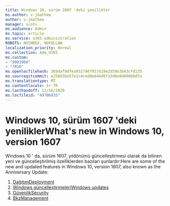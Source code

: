 ```yaml
---
title: Windows 10, sürüm 1607 'deki yenilikler
ms.author: v-jmathew
author: v-jmathew
manager: scotv
ms.audience: Admin
ms.topic: article
ms.service: o365-administration
ROBOTS: NOINDEX, NOFOLLOW
localization_priority: Normal
ms.collection: Adm_O365
ms.custom:
- "9003960"
- "7016"
ms.openlocfilehash: 369daf8dfea932746f957d19e2d58e3043cfd135
ms.sourcegitcommit: e25893be57e1c4ced8e646d0fa3d0e8489880d7a
ms.translationtype: MT
ms.contentlocale: tr-TR
ms.lasthandoff: 12/16/2020
ms.locfileid: "49706835"
---
```

# <a name="whats-new-in-windows-10-version-1607"></a><span data-ttu-id="28045-102">Windows 10, sürüm 1607 'deki yenilikler</span><span class="sxs-lookup"><span data-stu-id="28045-102">What's new in Windows 10, version 1607</span></span>

<span data-ttu-id="28045-103">Windows 10 ' da, sürüm 1607, yıldönümü güncelleştirmesi olarak da bilinen yeni ve güncelleştirilmiş özelliklerden bazıları şunlardır:</span><span class="sxs-lookup"><span data-stu-id="28045-103">Here are some of the new and updated features in Windows 10, version 1607, also known as the Anniversary Update:</span></span>

1. [<span data-ttu-id="28045-104">Dağıtım</span><span class="sxs-lookup"><span data-stu-id="28045-104">Deployment</span></span>](https://go.microsoft.com/fwlink/?linkid=2114462)
2. [<span data-ttu-id="28045-105">Windows güncelleştirmeleri</span><span class="sxs-lookup"><span data-stu-id="28045-105">Windows updates</span></span>](https://go.microsoft.com/fwlink/?linkid=2114463)
3. [<span data-ttu-id="28045-106">Güvenlik</span><span class="sxs-lookup"><span data-stu-id="28045-106">Security</span></span>](https://go.microsoft.com/fwlink/?linkid=2114270)
4. [<span data-ttu-id="28045-107">Bkz</span><span class="sxs-lookup"><span data-stu-id="28045-107">Management</span></span>](https://go.microsoft.com/fwlink/?linkid=2114271)
